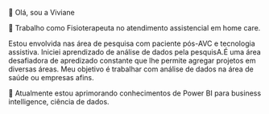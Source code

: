 👋 Olá, sou a Viviane

 👀 Trabalho como Fisioterapeuta no atendimento assistencial em  home care.
 
Estou envolvida nas área de  pesquisa com paciente pós-AVC e tecnologia assistiva. Iniciei aprendizado de análise de dados pela pesquisA.É uma área desafiadora de apredizado constante que lhe permite agregar projetos em diversas áreas. Meu objetivo é trabalhar com análise de dados na área de saúde ou empresas afins.   

🌱 Atualmente estou aprimorando conhecimentos de  Power BI para business intelligence,  ciência de dados. 


